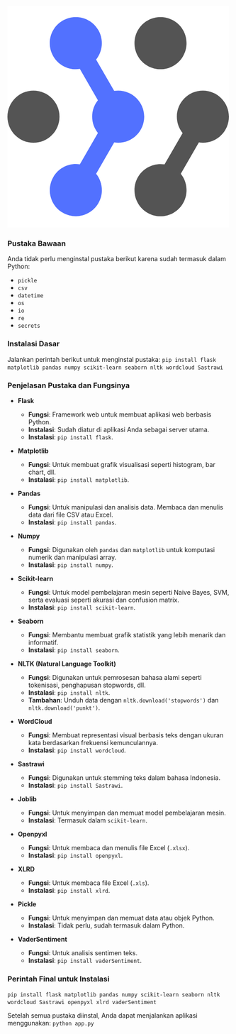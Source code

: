 ![alt text](https://raw.githubusercontent.com/ahmadngiliyun00/datacraft/refs/heads/main/static/img/DataCraft.png?token=GHSAT0AAAAAAC3LMYZOMFAP2NQLSNHAULBYZ3KDM6A)
### **Pustaka Bawaan**

Anda tidak perlu menginstal pustaka berikut karena sudah termasuk dalam Python:

-   `pickle`
-   `csv`
-   `datetime`
-   `os`
-   `io`
-   `re`
-   `secrets`

### **Instalasi Dasar**

Jalankan perintah berikut untuk menginstal pustaka:
`pip install flask matplotlib pandas numpy scikit-learn seaborn nltk wordcloud Sastrawi`

### **Penjelasan Pustaka dan Fungsinya**

-  **Flask**
    
    -   **Fungsi**: Framework web untuk membuat aplikasi web berbasis Python.
    -   **Instalasi**: Sudah diatur di aplikasi Anda sebagai server utama.
    -   **Instalasi**: `pip install flask`.
-  **Matplotlib**
    
    -   **Fungsi**: Untuk membuat grafik visualisasi seperti histogram, bar chart, dll.
    -   **Instalasi**: `pip install matplotlib`.
-  **Pandas**
    
    -   **Fungsi**: Untuk manipulasi dan analisis data. Membaca dan menulis data dari file CSV atau Excel.
    -   **Instalasi**: `pip install pandas`.
-  **Numpy**
    
    -   **Fungsi**: Digunakan oleh `pandas` dan `matplotlib` untuk komputasi numerik dan manipulasi array.
    -   **Instalasi**: `pip install numpy`.
-  **Scikit-learn**
    
    -   **Fungsi**: Untuk model pembelajaran mesin seperti Naive Bayes, SVM, serta evaluasi seperti akurasi dan confusion matrix.
    -   **Instalasi**: `pip install scikit-learn`.
-  **Seaborn**
    
    -   **Fungsi**: Membantu membuat grafik statistik yang lebih menarik dan informatif.
    -   **Instalasi**: `pip install seaborn`.
-  **NLTK (Natural Language Toolkit)**
    
    -   **Fungsi**: Digunakan untuk pemrosesan bahasa alami seperti tokenisasi, penghapusan stopwords, dll.
    -   **Instalasi**: `pip install nltk`.
    -   **Tambahan**: Unduh data dengan `nltk.download('stopwords')` dan `nltk.download('punkt')`.
-  **WordCloud**
    
    -   **Fungsi**: Membuat representasi visual berbasis teks dengan ukuran kata berdasarkan frekuensi kemunculannya.
    -   **Instalasi**: `pip install wordcloud`.
-  **Sastrawi**
    
    -   **Fungsi**: Digunakan untuk stemming teks dalam bahasa Indonesia.
    -   **Instalasi**: `pip install Sastrawi`.


-   **Joblib**
    
    -   **Fungsi**: Untuk menyimpan dan memuat model pembelajaran mesin.
    -   **Instalasi**: Termasuk dalam `scikit-learn`.
-   **Openpyxl**
    
    -   **Fungsi**: Untuk membaca dan menulis file Excel (`.xlsx`).
    -   **Instalasi**: `pip install openpyxl`.
-   **XLRD**
    
    -   **Fungsi**: Untuk membaca file Excel (`.xls`).
    -   **Instalasi**: `pip install xlrd`.
-   **Pickle**
    
    -   **Fungsi**: Untuk menyimpan dan memuat data atau objek Python.
    -   **Instalasi**: Tidak perlu, sudah termasuk dalam Python.
-   **VaderSentiment**
    
    -   **Fungsi**: Untuk analisis sentimen teks.
    -   **Instalasi**: `pip install vaderSentiment`.

### **Perintah Final untuk Instalasi**
`pip install flask matplotlib pandas numpy scikit-learn seaborn nltk wordcloud Sastrawi openpyxl xlrd vaderSentiment`

Setelah semua pustaka diinstal, Anda dapat menjalankan aplikasi menggunakan:
`python app.py`
